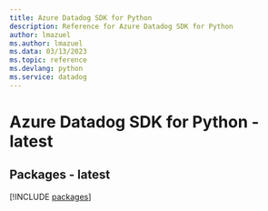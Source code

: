 ```yaml
---
title: Azure Datadog SDK for Python
description: Reference for Azure Datadog SDK for Python
author: lmazuel
ms.author: lmazuel
ms.data: 03/13/2023
ms.topic: reference
ms.devlang: python
ms.service: datadog
---
```

# Azure Datadog SDK for Python - latest
## Packages - latest
[!INCLUDE [packages](datadog-index.md)]
